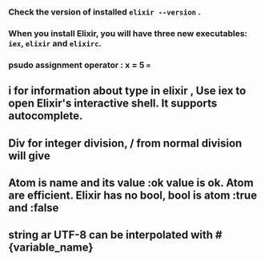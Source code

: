 
### Check the version of installed `elixir --version` .
### When you install Elixir, you will have three new executables: `iex`, `elixir` and `elixirc`.

### psudo assignment operator : x = 5 `=` 

## i for information about type in elixir , Use iex to open Elixir's interactive shell. It supports autocomplete.

## Div for integer division, / from normal division will give 
## Atom is name and its value :ok value is ok. Atom are efficient. Elixir has no bool, bool is atom  :true and :false
## string ar UTF-8 can be interpolated with #{variable_name}
